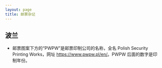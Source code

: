 ```yaml
---
layout: page
title: 邮票杂记
---
```


## 波兰

- 邮票图案下方的“PWPW”是邮票印制公司的名称，全名 Polish Security Printing Works，网址 <https://www.pwpw.pl/en/>。PWPW 后面的数字是印制年份。
